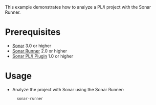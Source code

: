 This example demonstrates how to analyze a PL/I project with the Sonar Runner.

Prerequisites
=============
* [Sonar](http://www.sonarsource.org/downloads/) 3.0 or higher
* [Sonar Runner](http://docs.codehaus.org/display/SONAR/Installing+and+Configuring+Sonar+Runner) 2.0 or higher
* [Sonar PL/I Plugin](http://www.sonarsource.com/products/plugins/languages/pli/) 1.0 or higher

Usage
=====
* Analyze the project with Sonar using the Sonar Runner:

        sonar-runner
